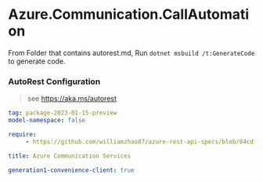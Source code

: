 # Azure.Communication.CallAutomation

From Folder that contains autorest.md, Run `dotnet msbuild /t:GenerateCode` to generate code.

### AutoRest Configuration
> see https://aka.ms/autorest

```yaml
tag: package-2023-01-15-preview
model-namespace: false

require:
     - https://github.com/williamzhao87/azure-rest-api-specs/blob/84cdf62245ed9feb1e2df4d26bb6cc16de706f18/specification/communication/data-plane/CallAutomation/readme.md

title: Azure Communication Services

generation1-convenience-client: true

```
